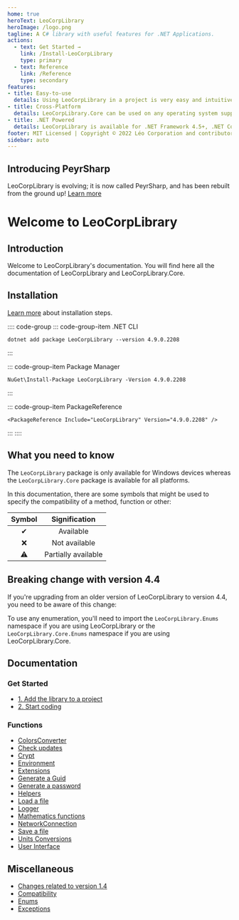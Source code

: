 ```yaml
---
home: true
heroText: LeoCorpLibrary
heroImage: /logo.png
tagline: A C# library with useful features for .NET Applications.
actions:
  - text: Get Started →
    link: /Install-LeoCorpLibrary
    type: primary
  - text: Reference
    link: /Reference
    type: secondary
features:
- title: Easy-to-use
  details: Using LeoCorpLibrary in a project is very easy and intuitive.
- title: Cross-Platform
  details: LeoCorpLibrary.Core can be used on any operating system supported by .NET. This means you can run the same code on Windows, Linux, and macOS.
- title: .NET Powered
  details: LeoCorpLibrary is available for .NET Framework 4.5+, .NET Core 3.1, .NET 5 and .NET 6.
footer: MIT Licensed | Copyright © 2022 Léo Corporation and contributors
sidebar: auto
---
```

## Introducing PeyrSharp
LeoCorpLibrary is evolving; it is now called PeyrSharp, and has been rebuilt from the ground up!
[Learn more](https://peyrsharp.leocorporation.dev/)

# Welcome to LeoCorpLibrary
## Introduction
Welcome to LeoCorpLibrary's documentation. You will find here all the documentation of LeoCorpLibrary and LeoCorpLibrary.Core.

## Installation
[Learn more](/install-LeoCorpLibrary) about installation steps.

:::: code-group
::: code-group-item .NET CLI
~~~ powershell:no-line-numbers
dotnet add package LeoCorpLibrary --version 4.9.0.2208
~~~
:::

::: code-group-item Package Manager
~~~ sh:no-line-numbers
NuGet\Install-Package LeoCorpLibrary -Version 4.9.0.2208
~~~
:::

::: code-group-item PackageReference
~~~ xml:no-line-numbers
<PackageReference Include="LeoCorpLibrary" Version="4.9.0.2208" />
~~~
:::
::::

## What you need to know
The `LeoCorpLibrary` package is only available for Windows devices whereas the `LeoCorpLibrary.Core` package is available for all platforms.

In this documentation, there are some symbols that might be used to specify the compatibility of a method, function or other:

| Symbol | Signification |
| :----: | :-----------: |
| ✔ | Available |
| ❌ | Not available |
| ⚠ | Partially available |

## Breaking change with version 4.4
If you're upgrading from an older version of LeoCorpLibrary to version 4.4, you need to be aware of this change:

To use any enumeration, you'll need to import the `LeoCorpLibrary.Enums` namespace if you are using LeoCorpLibrary or the `LeoCorpLibrary.Core.Enums` namespace if you are using LeoCorpLibrary.Core.

## Documentation

### Get Started
- [1. Add the library to a project](/install-LeoCorpLibrary#1-add-the-library-to-a-project)
- [2. Start coding](/install-LeoCorpLibrary#2-start-coding)


### Functions
* [ColorsConverter](/Colors-converter)
* [Check updates](/Check-for-updates)
* [Crypt](/Crypt)
* [Environment](/Environment)
* [Extensions](/Extensions)
* [Generate a Guid](/Generate-a-Guid)
* [Generate a password](/Generate-a-password)
* [Helpers](/Helpers)
* [Load a file](/Load-a-file)
* [Logger](/Logger)
* [Mathematics functions](/Mathematics-functions)
* [NetworkConnection](/Verify-an-internet-connection)
* [Save a file](/Save-in-a-file)
* [Units Conversions](/Units-conversions)
* [User Interface](/User-Interface)


## Miscellaneous
* [Changes related to version 1.4](/Changes-related-to-version-1.4)
* [Compatibility](/Compatibility)
* [Enums](/Enums)
* [Exceptions](/Exceptions)